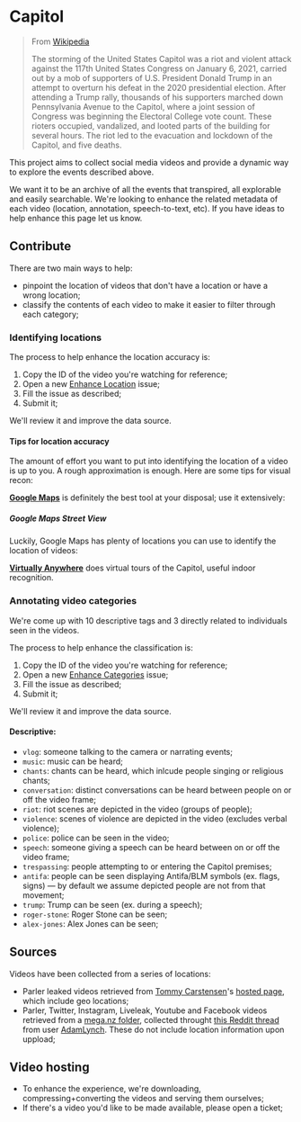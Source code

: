 # Capitol

> From [Wikipedia](https://en.wikipedia.org/wiki/2021_storming_of_the_United_States_Capitol)
>
> The storming of the United States Capitol was a riot and violent attack against the 117th United States Congress on January 6, 2021, carried out by a mob of supporters of U.S. President Donald Trump in an attempt to overturn his defeat in the 2020 presidential election. After attending a Trump rally, thousands of his supporters marched down Pennsylvania Avenue to the Capitol, where a joint session of Congress was beginning the Electoral College vote count. These rioters occupied, vandalized, and looted parts of the building for several hours. The riot led to the evacuation and lockdown of the Capitol, and five deaths.

This project aims to collect social media videos and provide a dynamic way to explore the events described above.

We want it to be an archive of all the events that transpired, all explorable and easily searchable. We're looking to enhance the related metadata of each video (location, annotation, speech-to-text, etc). If you have ideas to help enhance this page let us know.

## Contribute

There are two main ways to help:
- pinpoint the location of videos that don't have a location or have a wrong location;
- classify the contents of each video to make it easier to filter through each category;

### Identifying locations

The process to help enhance the location accuracy is:
1. Copy the ID of the video you're watching for reference;
2. Open a new [Enhance Location](https://github.com/mstrlaw/capitol/issues/new?assignees=mstrlaw&labels=enhancement&template=enhance-location.md&title=Enhance+Location%3A+%3CVIDEO-ID%3E) issue;
3. Fill the issue as described;
4. Submit it;

We'll review it and improve the data source.

#### Tips for location accuracy

The amount of effort you want to put into identifying the location of a video is up to you. A rough approximation is enough. Here are some tips for visual recon:

**[Google Maps](https://www.google.com/maps/@38.8896155,-77.010188,1138a,35y,359.75h,0.2t/data=!3m1!1e3)** is definitely the best tool at your disposal; use it extensively:

##### Google Maps Street View

Luckily, Google Maps has plenty of locations you can use to identify the location of videos:


**[Virtually Anywhere](https://www.virtually-anywhere.com/portfolio/uscapitol/)** does virtual tours of the Capitol, useful indoor recognition.


### Annotating video categories

We're come up with 10 descriptive tags and 3 directly related to individuals seen in the videos.

The process to help enhance the classification is:
1. Copy the ID of the video you're watching for reference;
2. Open a new [Enhance Categories](https://github.com/mstrlaw/capitol/issues/new?assignees=mstrlaw&labels=enhancement&template=enhance-categories.md&title=Enhance+Categories%3A+%3CVIDEO-ID%3E) issue;
3. Fill the issue as described;
4. Submit it;

We'll review it and improve the data source.

#### Descriptive:
- `vlog`: someone talking to the camera or narrating events;
- `music`: music can be heard;
- `chants`: chants can be heard, which inlcude people singing or religious chants;
- `conversation`: distinct conversations can be heard between people on or off the video frame;
- `riot`: riot scenes are depicted in the video (groups of people);
- `violence`: scenes of violence are depicted in the video (excludes verbal violence);
- `police`: police can be seen in the video;
- `speech`: someone giving a speech can be heard between on or off the video frame;
- `trespassing`: people attempting to or entering the Capitol premises;
- `antifa`: people can be seen displaying Antifa/BLM symbols (ex. flags, signs) — by default we assume depicted people are not from that movement;
- `trump`: Trump can be seen (ex. during a speech);
- `roger-stone`: Roger Stone can be seen;
- `alex-jones`: Alex Jones can be seen;

## Sources

Videos have been collected from a series of locations:

- Parler leaked videos retrieved from [Tommy Carstensen](https://twitter.com/carstensenpol/)'s [hosted page](https://www.tommycarstensen.com/terrorism/index.html), which include geo locations;
- Parler, Twitter, Instagram, Liveleak, Youtube and Facebook videos retrieved from a [mega.nz folder](https://mega.nz/folder/30MlkQib#RDOaGzmtFEHkxSYBaJSzVA), collected throught [this Reddit thread](https://www.reddit.com/r/DataHoarder/comments/krx449/megathread_archiving_the_capitol_hill_riots/) from user [AdamLynch](https://www.reddit.com/user/AdamLynch/). These do not include location information upon uppload;

## Video hosting

- To enhance the experience, we're downloading, compressing+converting the videos and serving them ourselves;
- If there's a video you'd like to be made available, please open a ticket;
